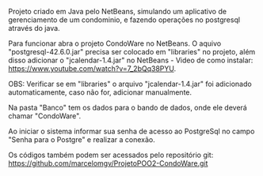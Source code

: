 Projeto criado em Java pelo NetBeans, simulando um aplicativo de gerenciamento de um condominio, e fazendo operações no postgresql através do java.

Para funcionar abra o projeto CondoWare no NetBeans. O aquivo "postgresql-42.6.0.jar" precisa ser colocado em "libraries" no projeto, além disso adicionar o "jcalendar-1.4.jar" no NetBeans - Video de como instalar: https://www.youtube.com/watch?v=7_2bQq38PYU.

OBS: Verificar se em "libraries" o arquivo "jcalendar-1.4.jar" foi adicionado automaticamente, caso não for, adicionar manualmente.

Na pasta "Banco" tem os dados para o bando de dados, onde ele deverá chamar "CondoWare".

Ao iniciar o sistema informar sua senha de acesso ao PostgreSql no campo "Senha para o Postgre" e realizar a conexão.


Os códigos também podem ser acessados pelo repositório git: https://github.com/marcelomgv/ProjetoPOO2-CondoWare.git
